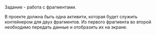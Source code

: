 Задание - работа с фрагментами.

В проекте должна быть одна активити, которая будет служить контейнером для двух фрагментов.
Из первого фрагмента во второй необходимо передать данные и отобразить их на экране.
